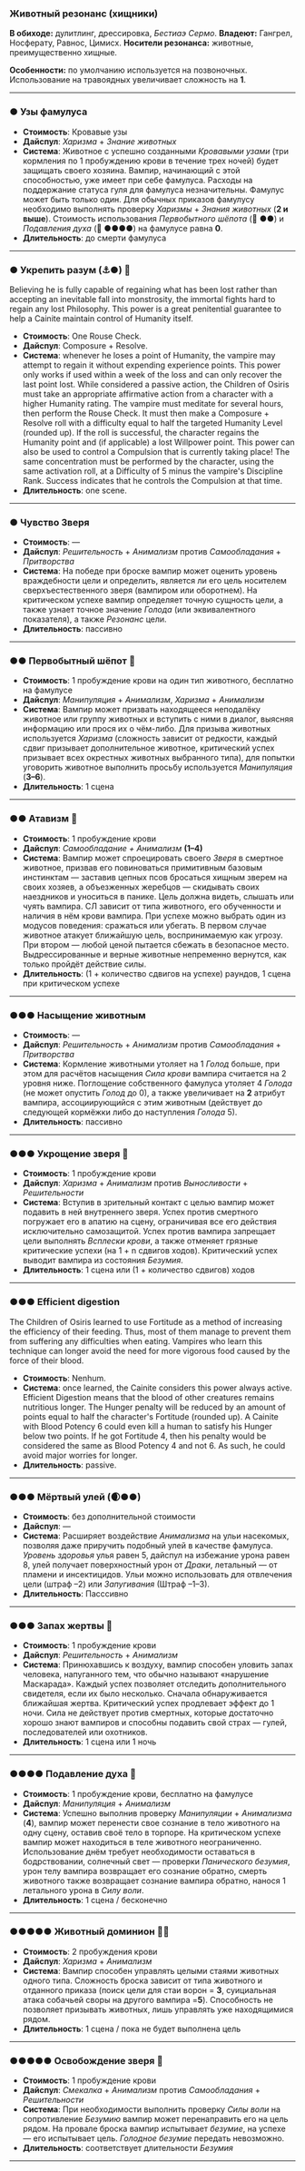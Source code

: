
### Животный резонанс (хищники)

**В обиходе:** дулитлинг, дрессировка, *Бестиаэ Сермо*.
**Владеют:** Гангрел, Носферату, Равнос, Цимисх.
**Носители резонанса:** животные, преимущественно хищные.

**Особенности:** по умолчанию используется на позвоночных. Использование на травоядных увеличивает сложность на **1**.
___
### ● Узы фамулуса

- **Стоимость**: Кровавые узы
- **Дайспул**: *Харизма* + *Знание животных*
- **Система**: Животное с успешно созданными *Кровавыми узами* (три кормления по 1 пробуждению крови в течение трех ночей) будет защищать своего хозяина. Вампир, начинающий с этой способностью, уже имеет при себе фамулуса. Расходы на поддержание статуса гуля для фамулуса незначительны. Фамулус может быть только один. Для обычных приказов фамулусу необходимо выполнять проверку *Харизмы* + *Знания животных* (**2 и выше**). Стоимость использования *Первобытного шёпота* (🐾 ●●) и *Подавления духа* (🐾 ●●●●) на фамулусе равна **0**.
- **Длительность**: до смерти фамулуса
___
### ● Укрепить разум (⚓●) 🍷
Believing he is fully capable of regaining what has been lost rather than accepting an inevitable fall into monstrosity, the immortal fights hard to regain any lost Philosophy. This power is a great penitential guarantee to help a Cainite maintain control of Humanity itself.
* **Стоимость**: One Rouse Check.
* **Дайспул**: Composure + Resolve.
* **Система**: whenever he loses a point of Humanity, the vampire may attempt to regain it without expending experience points. This power only works if used within a week of the loss and can only recover the last point lost. While considered a passive action, the Children of Osiris must take an appropriate affirmative action from a character with a higher Humanity rating. 
  The vampire must meditate for several hours, then perform the Rouse Check. It must then make a Composure + Resolve roll with a difficulty equal to half the targeted Humanity Level (rounded up). If the roll is successful, the character regains the Humanity point and (if applicable) a lost Willpower point.
  This power can also be used to control a Compulsion that is currently taking place! The same concentration must be performed by the character, using the same activation roll, at a Difficulty of 5 minus the vampire's Discipline Rank. Success indicates that he controls the Compulsion at that time.
* **Длительность**: one scene.
___
### ● Чувство Зверя

- **Стоимость**: —
- **Дайспул**: *Решительность* + *Анимализм* против *Самообладания* + *Притворства*
- **Система**: На победе при броске вампир может оценить уровень враждебности цели и определить, является ли его цель носителем сверхъестественного зверя (вампиром или оборотнем). На критическом успехе вампир определяет точную сущность цели, а также узнает точное значение *Голода* (или эквивалентного показателя), а также *Резонанс* цели.
- **Длительность**: пассивно
___
### ●● Первобытный шёпот 🍷

- **Стоимость**: 1 пробуждение крови на один тип животного, бесплатно на фамулусе
- **Дайспул**: *Манипуляция* + *Анимализм*, *Харизма* + *Анимализм*
- **Система**: Вампир может призвать находящееся неподалёку животное или группу животных и вступить с ними в диалог, выясняя информацию или прося их о чём-либо. Для призыва животных используется *Харизма* (сложность зависит от редкости, каждый сдвиг призывает дополнительное животное, критический успех призывает всех окрестных животных выбранного типа), для попытки уговорить животное выполнить просьбу используется *Манипуляция* (**3–6**).
- **Длительность**: 1 сцена
___
### ●● Атавизм 🍷

- **Стоимость**: 1 пробуждение крови
- **Дайспул**: _Самообладание + Анимализм_ **(1–4)**
- **Система**: Вампир может спроецировать своего _Зверя_ в смертное животное, призвав его повиноваться примитивным базовым инстинктам — заставив цепных псов бросаться хищным зверем на своих хозяев, а объезженных жеребцов — скидывать своих наездников и уноситься в панике. Цель должна видеть, слышать или чуять вампира. СЛ зависит от типа животного, его обученности и наличия в нём крови вампира. При успехе можно выбрать один из модусов поведения: сражаться или убегать. В первом случае животное атакует ближайшую цель, воспринимаемую как угрозу. При втором — любой ценой пытается сбежать в безопасное место. Выдрессированные и верные животные непременно вернутся, как только пройдёт действие силы.
- **Длительность**: (1 + количество сдвигов на успехе) раундов, 1 сцена при критическом успехе
___
### ●●● Насыщение животным

- **Стоимость**: —
- **Дайспул**: _Решительность_ + _Анимализм_ против _Самообладания_ + _Притворства_
- **Система**: Кормление животными утоляет на 1 _Голод_ больше, при этом для расчётов насыщения _Сила крови_ вампира считается на 2 уровня ниже. Поглощение собственного фамулуса утоляет 4 _Голода_ (не может опустить _Голод_ до 0), а также увеличивает на **2** атрибут вампира, ассоциирующийся с этим животным (действует до следующей кормёжки либо до наступления _Голода_ 5).
- **Длительность**: пассивно
___
### ●●● Укрощение зверя 🍷

- **Стоимость**: 1 пробуждение крови
- **Дайспул**: _Харизма_ + _Анимализм_ против _Выносливости_ + _Решительности_
- **Система**: Вступив в зрительный контакт с целью вампир может подавить в ней внутреннего зверя. Успех против смертного погружает его в апатию на сцену, ограничивая все его действия исключительно самозащитой. Успех против вампира запрещает цели выполнять _Всплески крови_, а также отменяет грязные критические успехи (на 1 + n сдвигов ходов). Критический успех выводит вампира из состояния _Безумия_.
- **Длительность**: 1 сцена или (1 + количество сдвигов) ходов
___
### ●●● Efficient digestion
The Children of Osiris learned to use Fortitude as a method of increasing the efficiency of their feeding. Thus, most of them manage to prevent them from suffering any difficulties when eating. Vampires who learn this technique can longer avoid the need for more vigorous food caused by the force of their blood.
* **Стоимость**: Nenhum.
* **Система**: once learned, the Cainite considers this power always active. Efficient Digestion means that the blood of other creatures remains nutritious longer. The Hunger penalty will be reduced by an amount of points equal to half the character's Fortitude (rounded up).
  A Cainite with Blood Potency 6 could even kill a human to satisfy his Hunger below two points. If he got Fortitude 4, then his penalty would be considered the same as Blood Potency 4 and not 6. As such, he could avoid major worries for longer.
* **Длительность**: passive.
___
### ●●● Мёртвый улей (🌒●●)

- **Стоимость**: без дополнительной стоимости
- **Дайспул**: —
- **Система**: Расширяет воздействие *Анимализма* на ульи насекомых, позволяя даже приручить подобный улей в качестве фамулуса. *Уровень здоровья* улья равен 5, дайспул на избежание урона равен 8, улей получает поверхностный урон от *Драки*, летальный — от пламени и инсектицидов. Ульи можно использовать для отвлечения цели (штраф –2) или *Запугивания* (Штраф –1–3).
- **Длительность**: Пасссивно
___
### ●●● Запах жертвы 🍷

- **Стоимость**: 1 пробуждение крови
- **Дайспул**: _Решительность_ + _Анимализм_
- **Система**: Принюхавшись к воздуху, вампир способен уловить запах человека, напуганного тем, что обычно называют «нарушение Маскарада». Каждый успех позволяет отследить дополнительного свидетеля, если их было несколько. Сначала обнаруживается ближайшая жертва. Критический успех продлевает эффект до 1 ночи. Сила не действует против смертных, которые достаточно хорошо знают вампиров и способны подавить свой страх — гулей, последователей или охотников.
- **Длительность**: 1 сцена или 1 ночь
___
### ●●●● Подавление духа 🍷

- **Стоимость**: 1 пробуждение крови, бесплатно на фамулусе
- **Дайспул**: *Манипуляция* + *Анимализм*
- **Система**: Успешно выполнив проверку *Манипуляции* + *Анимализма* (**4**), вампир может перенести свое сознание в тело животного на одну сцену, оставив своё тело в торпоре. На критическом успехе вампир может находиться в теле животного неограниченно. Использование днём требует необходимости оставаться в бодрствовании, солнечный свет — проверки *Панического безумия*, урон телу вампира возвращает его сознание обратно, смерть животного также возвращает сознание вампира обратно, нанося 1 летального урона в *Силу воли*.
- **Длительность**: 1 сцена / бесконечно
___
### ●●●●● Животный доминион 🍷🍷

- **Стоимость**: 2 пробуждения крови
- **Дайспул**: *Харизма* + *Анимализм*
- **Система**: Вампир способен управлять целыми стаями животных одного типа. Сложность броска зависит от типа животного и отданного приказа (поиск цели для стаи ворон = **3**, суициальная атака собачьей своры на другого вампира =**5**). Способность не позволяет призывать животных, лишь управлять уже находящимися рядом.
- **Длительность**: 1 сцена / пока не будет выполнена цель
___
### ●●●●● Освобождение зверя 🍷

- **Стоимость**: 1 пробуждение крови
- **Дайспул**: _Смекалка_ + _Анимализм_ против _Самообладания_ + _Решительности_
- **Система**: При необходимости выполнить проверку _Силы воли_ на сопротивление _Безумию_ вампир может перенаправить его на цель рядом. На провале броска вампир испытывает _безумие_, на успехе — его испытывает цель. _Голодное безумие_ передать невозможно.
- **Длительность**: соответствует длительности _Безумия_
___
